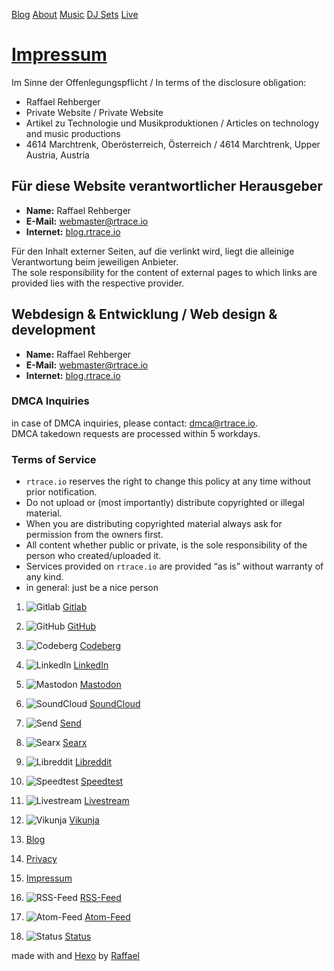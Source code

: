 [Blog](https://blog.rtrace.io/) [About](https://blog.rtrace.io/about/me) [Music](https://blog.rtrace.io/about/my/music) [DJ Sets](https://blog.rtrace.io/about/my/sets) [Live](https://live.rtrace.io/)

[Impressum](#Impressum "Impressum")
===================================

Im Sinne der Offenlegungspflicht / In terms of the disclosure obligation:

* Raffael Rehberger
* Private Website / Private Website
* Artikel zu Technologie und Musikproduktionen / Articles on technology and music productions
* 4614 Marchtrenk, Oberösterreich, Österreich / 4614 Marchtrenk, Upper Austria, Austria

[](#Fur-diese-Website-verantwortlicher-Herausgeber "Für diese Website verantwortlicher Herausgeber")Für diese Website verantwortlicher Herausgeber
--------------------------------------------------------------------------------------------------------------------------------------------------

* **Name:** Raffael Rehberger
* **E-Mail:** [webmaster@rtrace.io](mailto:webmaster@rtrace.io)
* **Internet:** [blog.rtrace.io](https://blog.rtrace.io/)

Für den Inhalt externer Seiten, auf die verlinkt wird, liegt die alleinige Verantwortung beim jeweiligen Anbieter.  
The sole responsibility for the content of external pages to which links are provided lies with the respective provider.

[](#Webdesign-amp-Entwicklung-x2F-Web-design-amp-development "Webdesign & Entwicklung / Web design & development")Webdesign & Entwicklung / Web design & development
--------------------------------------------------------------------------------------------------------------------------------------------------------------------

* **Name:** Raffael Rehberger
* **E-Mail:** [webmaster@rtrace.io](mailto:webmaster@rtrace.io)
* **Internet:** [blog.rtrace.io](https://blog.rtrace.io/)

### [](#DMCA-Inquiries "DMCA Inquiries")DMCA Inquiries

in case of DMCA inquiries, please contact: [dmca@rtrace.io](mailto:dmca@rtrace.io).  
DMCA takedown requests are processed within 5 workdays.

### [](#Terms-of-Service "Terms of Service")Terms of Service

* `rtrace.io` reserves the right to change this policy at any time without prior notification.
* Do not upload or (most importantly) distribute copyrighted or illegal material.
* When you are distributing copyrighted material always ask for permission from the owners first.
* All content whether public or private, is the sole responsibility of the person who created/uploaded it.
* Services provided on `rtrace.io` are provided “as is” without warranty of any kind.
* in general: just be a nice person

1. ![Gitlab](/img/gitlab-16x16.png) [Gitlab](https://gitlab.com/rehberger.raffael)
2. ![GitHub](/img/github-16x16.png) [GitHub](https://github.com/unclearParadigm)
3. ![Codeberg](/img/codeberg-16x16.png) [Codeberg](https://codeberg.org/unclearParadigm)
4. ![LinkedIn](/img/linkedin-16x16.png) [LinkedIn](https://www.linkedin.com/in/raffael-rehberger-561615132/)
5. ![Mastodon](/img/mastodon-16x16.png) [Mastodon](https://mastodon.social/@rarepublic)
6. ![SoundCloud](/img/soundcloud-16x16.png) [SoundCloud](https://soundcloud.com/djraremusic)

1. ![Send](/img/send.svg) [Send](https://send.rtrace.io/)
2. ![Searx](/img/searx-16x16.png) [Searx](https://searx.rtrace.io/)
3. ![Libreddit](/img/libreddit-16x16.png) [Libreddit](https://reddit.rtrace.io/)
4. ![Speedtest](/img/librespeed-16x16.png) [Speedtest](https://speedtest.rtrace.io/)
5. ![Livestream](/img/owncast-16x16.png) [Livestream](https://live.rtrace.io/)
6. ![Vikunja](/img/vikunja-16x16.png) [Vikunja](https://vikunja.rtrace.io/)

1. [Blog](https://blog.rtrace.io/)
2. [Privacy](https://blog.rtrace.io/privacy)
3. [Impressum](https://blog.rtrace.io/impressum)
4. ![RSS-Feed](/img/rss-16x16.png) [RSS-Feed](https://blog.rtrace.io/rss2.xml)
5. ![Atom-Feed](/img/rss-16x16.png) [Atom-Feed](https://blog.rtrace.io/atom.xml)
6. ![Status](/img/uptimekuma-16x16.png) [Status](https://status.rtrace.io/)

made with and [Hexo](https://hexo.io/) by [Raffael](https://blog.rtrace.io/about/me)